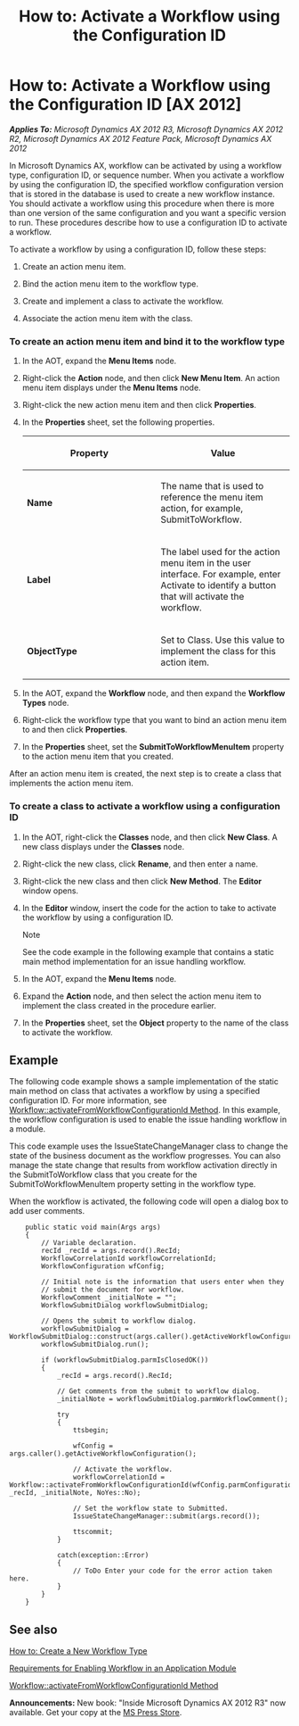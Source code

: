 ﻿---
title: 'How to: Activate a Workflow using the Configuration ID'
TOCTitle: 'How to: Activate a Workflow using the Configuration ID'
ms:assetid: 59279568-0cfd-4b80-ae0b-c041ece518df
ms:mtpsurl: https://msdn.microsoft.com/en-us/library/Cc554429(v=AX.60)
ms:contentKeyID: 35244341
ms.date: 05/18/2015
mtps_version: v=AX.60
---

# How to: Activate a Workflow using the Configuration ID [AX 2012]


_**Applies To:** Microsoft Dynamics AX 2012 R3, Microsoft Dynamics AX 2012 R2, Microsoft Dynamics AX 2012 Feature Pack, Microsoft Dynamics AX 2012_

In Microsoft Dynamics AX, workflow can be activated by using a workflow type, configuration ID, or sequence number. When you activate a workflow by using the configuration ID, the specified workflow configuration version that is stored in the database is used to create a new workflow instance. You should activate a workflow using this procedure when there is more than one version of the same configuration and you want a specific version to run. These procedures describe how to use a configuration ID to activate a workflow.

To activate a workflow by using a configuration ID, follow these steps:

1.  Create an action menu item.

2.  Bind the action menu item to the workflow type.

3.  Create and implement a class to activate the workflow.

4.  Associate the action menu item with the class.

### To create an action menu item and bind it to the workflow type

1.  In the AOT, expand the **Menu Items** node.

2.  Right-click the **Action** node, and then click **New Menu Item**. An action menu item displays under the **Menu Items** node.

3.  Right-click the new action menu item and then click **Properties**.

4.  In the **Properties** sheet, set the following properties.
    
    <table>
    <colgroup>
    <col style="width: 50%" />
    <col style="width: 50%" />
    </colgroup>
    <thead>
    <tr class="header">
    <th><p>Property</p></th>
    <th><p>Value</p></th>
    </tr>
    </thead>
    <tbody>
    <tr class="odd">
    <td><p><strong>Name</strong></p></td>
    <td><p>The name that is used to reference the menu item action, for example, SubmitToWorkflow.</p></td>
    </tr>
    <tr class="even">
    <td><p><strong>Label</strong></p></td>
    <td><p>The label used for the action menu item in the user interface. For example, enter Activate to identify a button that will activate the workflow.</p></td>
    </tr>
    <tr class="odd">
    <td><p><strong>ObjectType</strong></p></td>
    <td><p>Set to Class. Use this value to implement the class for this action item.</p></td>
    </tr>
    </tbody>
    </table>


5.  In the AOT, expand the **Workflow** node, and then expand the **Workflow Types** node.

6.  Right-click the workflow type that you want to bind an action menu item to and then click **Properties**.

7.  In the **Properties** sheet, set the **SubmitToWorkflowMenuItem** property to the action menu item that you created.

After an action menu item is created, the next step is to create a class that implements the action menu item.

### To create a class to activate a workflow using a configuration ID

1.  In the AOT, right-click the **Classes** node, and then click **New Class**. A new class displays under the **Classes** node.

2.  Right-click the new class, click **Rename**, and then enter a name.

3.  Right-click the new class and then click **New Method**. The **Editor** window opens.

4.  In the **Editor** window, insert the code for the action to take to activate the workflow by using a configuration ID.
    

    > [!NOTE]
    > <P>See the code example in the following example that contains a static main method implementation for an issue handling workflow.</P>



5.  In the AOT, expand the **Menu Items** node.

6.  Expand the **Action** node, and then select the action menu item to implement the class created in the procedure earlier.

7.  In the **Properties** sheet, set the **Object** property to the name of the class to activate the workflow.

## Example

The following code example shows a sample implementation of the static main method on class that activates a workflow by using a specified configuration ID. For more information, see [Workflow::activateFromWorkflowConfigurationId Method](https://msdn.microsoft.com/en-us/library/gg812414\(v=ax.60\)). In this example, the workflow configuration is used to enable the issue handling workflow in a module.

This code example uses the IssueStateChangeManager class to change the state of the business document as the workflow progresses. You can also manage the state change that results from workflow activation directly in the SubmitToWorkflow class that you create for the SubmitToWorkflowMenuItem property setting in the workflow type.

When the workflow is activated, the following code will open a dialog box to add user comments.
```X++  
    public static void main(Args args)
    {
        // Variable declaration.
        recId _recId = args.record().RecId;
        WorkflowCorrelationId workflowCorrelationId;
        WorkflowConfiguration wfConfig;
    
        // Initial note is the information that users enter when they
        // submit the document for workflow.
        WorkflowComment _initialNote = "";
        WorkflowSubmitDialog workflowSubmitDialog;
     
        // Opens the submit to workflow dialog.
        workflowSubmitDialog = WorkflowSubmitDialog::construct(args.caller().getActiveWorkflowConfiguration());
        workflowSubmitDialog.run();
     
        if (workflowSubmitDialog.parmIsClosedOK())
        {
            _recId = args.record().RecId;
             
            // Get comments from the submit to workflow dialog.
            _initialNote = workflowSubmitDialog.parmWorkflowComment();
     
            try
            {
                ttsbegin;
     
                wfConfig = args.caller().getActiveWorkflowConfiguration();
    
                // Activate the workflow.
                workflowCorrelationId = Workflow::activateFromWorkflowConfigurationId(wfConfig.parmConfigurationId(), _recId, _initialNote, NoYes::No);
    
                // Set the workflow state to Submitted.
                IssueStateChangeManager::submit(args.record());
     
                ttscommit;
            }
     
            catch(exception::Error)
            {
                // ToDo Enter your code for the error action taken here.
            }
        } 
    }
```
## See also

[How to: Create a New Workflow Type](how-to-create-a-new-workflow-type.md)

[Requirements for Enabling Workflow in an Application Module](requirements-for-enabling-workflow-in-an-application-module.md)

[Workflow::activateFromWorkflowConfigurationId Method](https://msdn.microsoft.com/en-us/library/gg812414\(v=ax.60\))

  
**Announcements:** New book: "Inside Microsoft Dynamics AX 2012 R3" now available. Get your copy at the [MS Press Store](https://www.microsoftpressstore.com/store/inside-microsoft-dynamics-ax-2012-r3-9780735685109).

